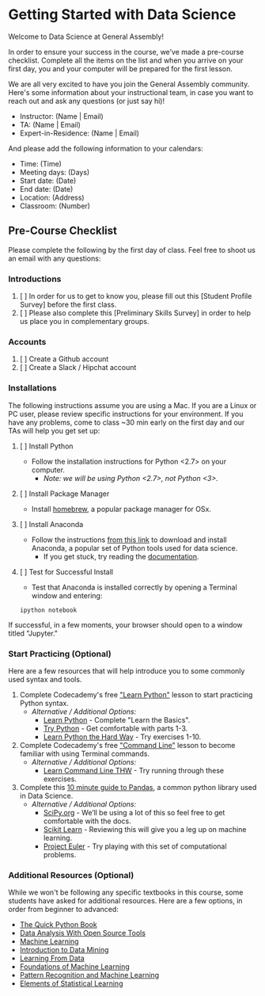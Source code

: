 # Getting Started with Data Science

Welcome to Data Science at General Assembly!

In order to ensure your success in the course, we’ve made a pre-course checklist. Complete all the items on the list and when you arrive on your first day, you and your computer will be prepared for the first lesson.

We are all very excited to have you join the General Assembly community. Here's some information about your instructional team, in case you want to reach out and ask any questions (or just say hi)!

* Instructor: (Name | Email)
* TA: (Name | Email)
* Expert-in-Residence: (Name | Email)

And please add the following information to your calendars:
* Time: (Time)
* Meeting days: (Days)
* Start date: (Date)
* End date: (Date)
* Location: (Address)
* Classroom: (Number)

## Pre-Course Checklist
Please complete the following by the first day of class. Feel free to shoot us an email with any questions:

### Introductions
1. [ ] In order for us to get to know you, please fill out this [Student Profile Survey] before the first class.
2. [ ] Please also complete this [Preliminary Skills Survey] in order to help us place you in complementary groups.

### Accounts
1. [ ] Create a Github account
2. [ ] Create a Slack / Hipchat account

### Installations
The following instructions assume you are using a Mac. If you are a Linux or PC user, please review specific instructions for your environment. If you have any problems, come to class ~30 min early on the first day and our TAs will help you get set up:

1. [ ] Install Python
    - Follow the installation instructions for Python <2.7> on your computer. 
        - *Note: we will be using Python <2.7>, not Python <3>.*
2. [ ] Install Package Manager
    - Install [homebrew](http://brew.sh/), a popular package manager for OSx.
3. [ ] Install Anaconda
    - Follow the instructions [from this link](https://www.continuum.io/downloads) to download and install Anaconda, a popular set of Python tools used for data science.
        - If you get stuck, try reading the [documentation](http://docs.continuum.io/anaconda/install.html).
4. [ ] Test for Successful Install
    - Test that Anaconda is installed correctly by opening a Terminal window and entering:

    ```ipython notebook```

If successful, in a few moments, your browser should open to a window titled "Jupyter."

### Start Practicing (Optional)
Here are a few resources that will help introduce you to some commonly used syntax and tools.

1. Complete Codecademy's free ["Learn Python"](https://www.codecademy.com/learn/python) lesson to start practicing Python syntax.
    - *Alternative / Additional Options:*
        - [Learn Python](http://www.learnpython.org) - Complete "Learn the Basics".
        - [Try Python](http://www.trypython.org) - Get comfortable with parts 1-3.
        - [Learn Python the Hard  Way](http://learnpythonthehardway.org/book/) - Try exercises 1-10.
2. Complete Codecademy's free ["Command Line"](https://www.codecademy.com/learn/learn-the-command-line) lesson to become familiar with using Terminal commands.
    - *Alternative / Additional Options:*
        - [Learn Command Line THW](http://cli.learncodethehardway.org/book/) - Try running through these exercises.
3. Complete this [10 minute guide to Pandas](http://pandas.pydata.org/pandas-docs/stable/10min.html), a common python library used in Data Science.
    - *Alternative / Additional Options:*
        - [SciPy.org](http://docs.scipy.org/doc/) - We’ll be using a lot of this so feel free to get comfortable with the docs.
        - [Scikit Learn](http://scikit-learn.org/stable/user_guide.html) - Reviewing this will give you a leg up on machine learning.
        - [Project Euler](https://projecteuler.net) - Try playing with this set of computational problems.

### Additional Resources (Optional)
While we won't be following any specific textbooks in this course, some students have asked for additional resources. Here are a few options, in order from beginner to advanced:

  * [The Quick Python Book](http://www.amazon.com/Quick-Python-Book-Second-Edition/dp/193518220X)
  * [Data Analysis With Open Source Tools](http://www.amazon.com/Data-Analysis-Open-Source-Tools/dp/0596802358)
  * [Machine Learning](http://www.amazon.com/Learning-McGraw-Hill-International-Editions-Computer/dp/0071154671)
  * [Introduction to Data Mining](http://www.amazon.com/Introduction-Data-Mining-Pang-Ning-Tan/dp/0321321367)
  * [Learning From Data](http://www.amazon.com/Learning-From-Data-Yaser-Abu-Mostafa/dp/1600490069)
  * [Foundations of Machine Learning](http://www.amazon.com/Foundations-Machine-Learning-Adaptive-Computation/dp/026201825X)
  * [Pattern Recognition and Machine Learning](http://www.amazon.com/Pattern-Recognition-Learning-Information-Statistics/dp/0387310738)
  * [Elements of Statistical Learning](http://www.amazon.com/The-Elements-Statistical-Learning-Prediction/dp/0387848576)
